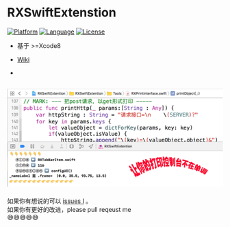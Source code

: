 # RXSwiftExtenstion

[![Platform](https://img.shields.io/badge/platform-iOS-red.svg)](https://developer.apple.com/iphone/index.action)
[![Language](https://img.shields.io/badge/Language-Swift-yellow.svg)](http://swift-lang.org/main/)
[![License](https://img.shields.io/badge/license-MIT-blue.svg)](http://mit-license.org)

- 基于 \>=Xcode8


- [  Wiki  ](https://github.com/srxboys/RXSwiftExtention/wiki)




-
![srxboys_RXLog](https://github.com/srxboys/RXSwiftExtention/blob/master/githubSource/RXLog.png)
-

如果你有想说的可以 [issues I](https://github.com/srxboys/RXExtenstion/issues/new) 。<br>
如果你有更好的改进，please pull reqeust me <br>
:sweat_smile::sweat_smile::sweat_smile::sweat_smile::sweat_smile:
